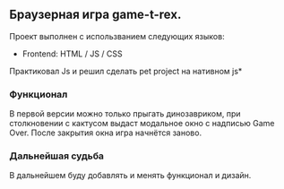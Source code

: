 ## Браузерная игра  game-t-rex.
 
Проект выполнен с использванием следующих языков:
- Frontend: HTML / JS / CSS 

Практиковал Js и решил сделать pet project на нативном js*

### Функционал
В первой версии можно только прыгать динозавриком, при столкновении с кактусом выдаст модальное окно с надписью Game Over. После закрытия окна игра начнётся заново.
### Дальнейшая судьба
В дальнейшем буду добавлять и менять функционал и дизайн.
